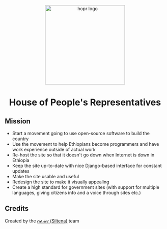 <div align="center">
  <img width="250" height="250" src="https://www.ezega.com/userfiles/HoPR-Ethiopia.jpg" alt="hopr logo"></img>
  <br>
  <h1>House of People's Representatives</h1>
</div>

## Mission
* Start a movement going to use open-source software to build the country
* Use the movement to help Ethiopians become programmers and have work experience outside of actual work
* Re-host the site so that it doesn't go down when Internet is down in Ethiopia
* Keep the site up-to-date with nice Django-based interface for constant updates
* Make the site usable and useful
* Redesign the site to make it visually appealing
* Create a high standard for government sites (with support for multiple languages, giving citizens info and a voice through sites etc.)

## Credits
Created by the [ስልጠና (Siltena)](https://github.com/siltena) team
